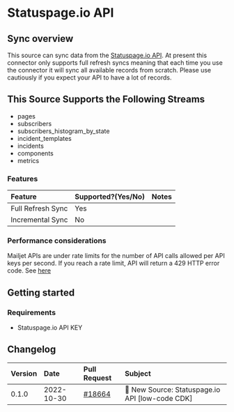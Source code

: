 # Statuspage.io API

## Sync overview

This source can sync data from the [Statuspage.io API](https://developer.statuspage.io). At present
this connector only supports full refresh syncs meaning that each time you use the connector it will
sync all available records from scratch. Please use cautiously if you expect your API to have a lot
of records.

## This Source Supports the Following Streams

- pages
- subscribers
- subscribers_histogram_by_state
- incident_templates
- incidents
- components
- metrics

### Features

| Feature           | Supported?\(Yes/No\) | Notes |
| :---------------- | :------------------- | :---- |
| Full Refresh Sync | Yes                  |       |
| Incremental Sync  | No                   |       |

### Performance considerations

Mailjet APIs are under rate limits for the number of API calls allowed per API keys per second. If
you reach a rate limit, API will return a 429 HTTP error code. See
[here](https://developer.statuspage.io/#section/Rate-Limiting)

## Getting started

### Requirements

- Statuspage.io API KEY

## Changelog

| Version | Date       | Pull Request                                              | Subject                                         |
| :------ | :--------- | :-------------------------------------------------------- | :---------------------------------------------- |
| 0.1.0   | 2022-10-30 | [#18664](https://github.com/airbytehq/airbyte/pull/18664) | 🎉 New Source: Statuspage.io API [low-code CDK] |
